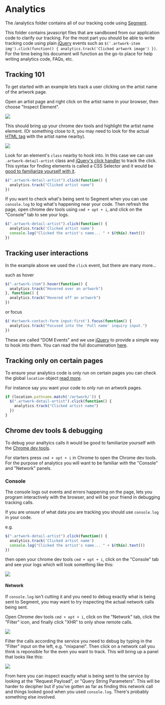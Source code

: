 # Analytics

The /analytics folder contains all of our tracking code using [Segment](https://segment.com/).

This folder contains javascript files that are sandboxed from our application code to clarify our tracking. For the most part you should be able to write tracking code using plain [jQuery](https://jquery.com/) events such as `$('.artwork-item img').click(function() { analytics.track('Clicked artwork image') })`. For the time being his document will function as the go-to place for help writing analytics code, FAQs, etc.

## Tracking 101

To get started with an example lets track a user clicking on the artist name of the artwork page.

Open an artist page and right click on the artist name in your browser, then choose "Inspect Element".

![](https://s3.amazonaws.com/f.cl.ly/items/3W3u210t3Q2T2x0t2M0h/Image%202015-04-14%20at%2012.40.40%20PM.png)

This should bring up your chrome dev tools and highlight the artist name element. (Or something close to it, you may need to look for the actual [HTML tag](https://www.wikiwand.com/en/HTML_element) with the artist name nearby).

![](https://s3.amazonaws.com/f.cl.ly/items/0s2r1q2F2N0K2k2G430D/Image%202015-04-14%20at%2012.43.59%20PM.png)

Look for an element's `class` nearby to hook into. In this case we can use `.artwork-detail-artist` class and [jQuery's click handler](http://api.jquery.com/click/) to track the click. This syntax for finding elements is called a CSS Selector and it would be [good to familiarize yourself with it](http://www.webteacher.ws/2011/12/07/css-selectors-101/).

````javascript
$(".artwork-detail-artist").click(function() {
  analytics.track("Clicked artist name")
})
````

If you want to check what's being sent to Segment when you can use `console.log` to log what's happening near your code. Then refresh the page, open chrome dev tools using `cmd + opt + i`, and click on the "Console" tab to see your logs.

````javascript
$(".artwork-detail-artist").click(function() {
  analytics.track('Clicked artist name')
  console.log("Clicked the artist's name... " + $(this).text())
})
````

## Tracking user interactions

In the example above we used the `click` event, but there are many more...

such as hover

````javascript
$(".artwork-item").hover(function() {
  analytics.track("Hovered over an artwork")
}, function() {
  analytics.track("Hovered off an artwork")
})
````

or focus

````javascript
$('#artwork-contact-form input:first').focus(function() {
  analytics.track("Focused into the 'Full name' inquiry input.")
})
````

These are called "DOM Events" and we use [jQuery](https://jquery.com/) to provide a simple way to hook into them. You can read the full documenation [here](http://api.jquery.com/category/events/).

## Tracking only on certain pages

To ensure your analytics code is only run on certain pages you can
check the global `location` object [read more](https://developer.mozilla.org/en-US/docs/Web/API/Window/location).

For instance say you want your code to only run on artwork pages.

````javascript
if (location.pathname.match('/artwork/')) {
  $(".artwork-detail-artist").click(function() {
    analytics.track("Clicked artist name")
  })
}
````

## Chrome dev tools & debugging

To debug your analtyics calls it would be good to familiarize yourself with the [Chrome dev tools](https://developer.chrome.com/devtools).

For starters press `cmd + opt + i` in Chrome to open the Chrome dev tools. For the purpose of analytics you will want to be familiar with the "Console" and "Network" panels.

### Console

The console logs out events and errors happening on the page, lets you program interactively with the browser, and will be your friend in debugging tracking calls.

If you are unsure of what data you are tracking you should use `console.log` in your code.

e.g.

````javascript
$(".artwork-detail-artist").click(function() {
  analytics.track('Clicked artist name')
  console.log("Clicked the artist's name... " + $(this).text())
})
````

then open your chrome dev tools `cmd + opt + i`, click on the "Console" tab and see your logs which will look something like this:

![](https://s3.amazonaws.com/f.cl.ly/items/2n2v3i2a451L3D290Z46/Image%202015-04-14%20at%201.06.22%20PM.png)

#### Network

If `console.log` isn't cutting it and you need to debug exactly what is being sent to Segment, you may want to try inspecting the actual network calls being sent.

Open Chrome dev tools `cmd + opt + i`, click on the "Network" tab, click the "Filter" icon, and finally click "XHR" to only show remote calls.

![](https://s3.amazonaws.com/f.cl.ly/items/2Z2K0X1E3d0O141D1d1n/Image%202015-04-14%20at%201.09.48%20PM.png)

Filter the calls according the service you need to debug by typing in the "Filter" input on the left, e.g. "mixpanel". Then click on a network call you think is reponsible for the even you want to track. This will bring up a panel that looks like this:

![](https://s3.amazonaws.com/f.cl.ly/items/1p3M3N3o3O3z0s0P2C28/Image%202015-04-14%20at%201.20.24%20PM.png)

From here you can inspect exactly what is being sent to the service by looking at the "Request Payload", or "Query String Parameters". This will be harder to decipher but if you've gotten as far as finding this network call and things looked good when you used `console.log`. There's probably something else involved.

